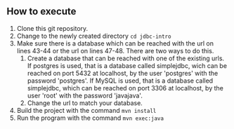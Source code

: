## How to execute

1. Clone this git repository.
1. Change to the newly created directory `cd jdbc-intro`
1. Make sure there is a database which can be reached with the url on lines
   43-44 or the url on lines 47-48. There are two ways to do this.
   1. Create a database that can be reached with one of the existing urls. If
      postgres is used, that is a database called simplejdbc, wich can be
      reached on port 5432 at localhost, by the user 'postgres' with the
      password 'postgres'. If MySQL is used, that is a database called
      simplejdbc, which can be reached on port 3306 at localhost, by the user
      'root' with the password 'javajava'.
   1. Change the url to match your database.
1. Build the project with the command `mvn install`
1. Run the program with the command `mvn exec:java`
